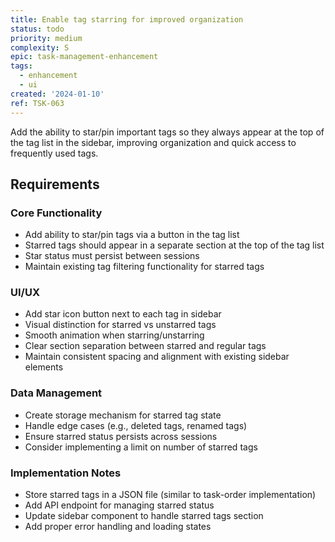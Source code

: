 ```yaml
---
title: Enable tag starring for improved organization
status: todo
priority: medium
complexity: S
epic: task-management-enhancement
tags:
  - enhancement
  - ui
created: '2024-01-10'
ref: TSK-063
---
```


Add the ability to star/pin important tags so they always appear at the top of the tag list in the sidebar, improving organization and quick access to frequently used tags.

## Requirements

### Core Functionality
- Add ability to star/pin tags via a button in the tag list
- Starred tags should appear in a separate section at the top of the tag list
- Star status must persist between sessions
- Maintain existing tag filtering functionality for starred tags

### UI/UX
- Add star icon button next to each tag in sidebar
- Visual distinction for starred vs unstarred tags
- Smooth animation when starring/unstarring
- Clear section separation between starred and regular tags
- Maintain consistent spacing and alignment with existing sidebar elements

### Data Management
- Create storage mechanism for starred tag state
- Handle edge cases (e.g., deleted tags, renamed tags)
- Ensure starred status persists across sessions
- Consider implementing a limit on number of starred tags

### Implementation Notes
- Store starred tags in a JSON file (similar to task-order implementation)
- Add API endpoint for managing starred status
- Update sidebar component to handle starred tags section
- Add proper error handling and loading states 
